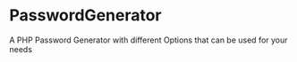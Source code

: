 # PasswordGenerator
A PHP Password Generator with different Options that can be used for your needs
